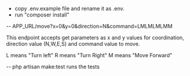 - copy .env.example file and rename it as .env.
- run "composer install"

-- APP_URL/move?x=0&y=0&direction=N&command=LMLMLMLMM

This endpoint accepts get parameters as x and y values for coordination, direction value (N,W,E,S) and command value to
 move.
 
 L means "Turn left"
 R means "Turn Right"
 M means "Move Forward"
 
 -- php artisan make:test
 runs the tests

